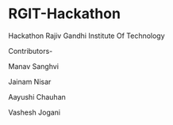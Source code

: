 # RGIT-Hackathon
Hackathon Rajiv Gandhi Institute Of Technology

Contributors-

Manav Sanghvi

Jainam Nisar

Aayushi Chauhan

Vashesh Jogani

